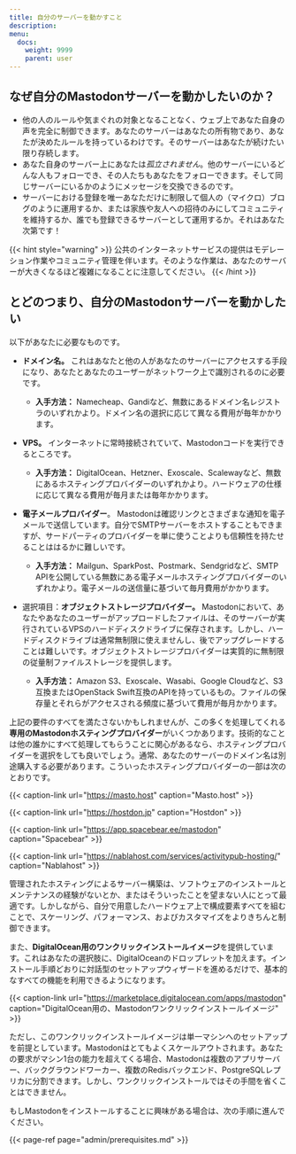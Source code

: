 ```yaml
---
title: 自分のサーバーを動かすこと
description:
menu:
  docs:
    weight: 9999
    parent: user
---
```


## なぜ自分のMastodonサーバーを動かしたいのか？

* 他の人のルールや気まぐれの対象となることなく、ウェブ上であなた自身の声を完全に制御できます。あなたのサーバーはあなたの所有物であり、あなたが決めたルールを持っているわけです。そのサーバーはあなたが続けたい限り存続します。
* あなた自身のサーバー上にあなたは*孤立されません*。他のサーバーにいるどんな人もフォローでき、その人たちもあなたをフォローできます。そして同じサーバーにいるかのようにメッセージを交換できるのです。
* サーバーにおける登録を唯一あなただけに制限して個人の（マイクロ）ブログのように運用するか、または家族や友人への招待のみにしてコミュニティを維持するか、誰でも登録できるサーバーとして運用するか。それはあなた次第です！

{{< hint style="warning" >}}
公共のインターネットサービスの提供はモデレーション作業やコミュニティ管理を伴います。そのような作業は、あなたのサーバーが大きくなるほど複雑になることに注意してください。
{{< /hint >}}

## とどのつまり、自分のMastodonサーバーを動かしたい

以下があなたに必要なものです。

* **ドメイン名。** これはあなたと他の人があなたのサーバーにアクセスする手段になり、あなたとあなたのユーザーがネットワーク上で識別されるのに必要です。

  * **入手方法：** Namecheap、Gandiなど、無数にあるドメイン名レジストラのいずれかより。ドメイン名の選択に応じて異なる費用が毎年かかります。
* **VPS。** インターネットに常時接続されていて、Mastodonコードを実行できるところです。

  * **入手方法：** DigitalOcean、Hetzner、Exoscale、Scalewayなど、無数にあるホスティングプロバイダーのいずれかより。ハードウェアの仕様に応じて異なる費用が毎月または毎年かかります。
* **電子メールプロバイダー**。 Mastodonは確認リンクとさまざまな通知を電子メールで送信しています。自分でSMTPサーバーをホストすることもできますが、サードパーティのプロバイダーを単に使うことよりも信頼性を持たせることははるかに難しいです。

  * **入手方法：** Mailgun、SparkPost、Postmark、Sendgridなど、SMTP APIを公開している無数にある電子メールホスティングプロバイダーのいずれかより。電子メールの送信量に基づいて毎月費用がかかります。
* 選択項目：**オブジェクトストレージプロバイダー。** Mastodonにおいて、あなたやあなたのユーザーがアップロードしたファイルは、そのサーバーが実行されているVPSのハードディスクドライブに保存されます。しかし、ハードディスクドライブは通常無制限に使えませんし、後でアップグレードすることは難しいです。オブジェクトストレージプロバイダーは実質的に無制限の従量制ファイルストレージを提供します。

  * **入手方法：** Amazon S3、Exoscale、Wasabi、Google Cloudなど、S3互換またはOpenStack Swift互換のAPIを持っているもの。ファイルの保存量とそれらがアクセスされる頻度に基づいて費用が毎月かかります。

上記の要件のすべてを満たさないかもしれませんが、この多くを処理してくれる**専用のMastodonホスティングプロバイダー**がいくつかあります。技術的なことは他の誰かにすべて処理してもらうことに関心があるなら、ホスティングプロバイダーを選択をしても良いでしょう。通常、あなたのサーバーのドメイン名は別途購入する必要があります。こういったホスティングプロバイダーの一部は次のとおりです。

{{< caption-link url="https://masto.host" caption="Masto.host" >}}

{{< caption-link url="https://hostdon.jp" caption="Hostdon" >}}

{{< caption-link url="https://app.spacebear.ee/mastodon" caption="Spacebear" >}}

{{< caption-link url="https://nablahost.com/services/activitypub-hosting/" caption="Nablahost" >}}

管理されたホスティングによるサーバー構築は、ソフトウェアのインストールとメンテナンスの経験がないとか、またはそういったことを望まない人にとって最適です。しかしながら、自分で用意したハードウェア上で構成要素すべてを組むことで、スケーリング、パフォーマンス、およびカスタマイズをよりきちんと制御できます。

また、**DigitalOcean用のワンクリックインストールイメージ**を提供しています。これはあなたの選択肢に、DigitalOceanのドロップレットを加えます。インストール手順どおりに対話型のセットアップウィザードを進めるだけで、基本的なすべての機能を利用できるようになります。

{{< caption-link url="https://marketplace.digitalocean.com/apps/mastodon" caption="DigitalOcean用の、Mastodonワンクリックインストールイメージ" >}}

ただし、このワンクリックインストールイメージは単一マシンへのセットアップを前提としています。Mastodonはとてもよくスケールアウトされます。あなたの要求がマシン1台の能力を超えてくる場合、Mastodonは複数のアプリサーバー、バックグラウンドワーカー、複数のRedisバックエンド、PostgreSQLレプリカに分割できます。しかし、ワンクリックインストールではその手間を省くことはできません。

もしMastodonをインストールすることに興味がある場合は、次の手順に進んでください。

{{< page-ref page="admin/prerequisites.md" >}}
